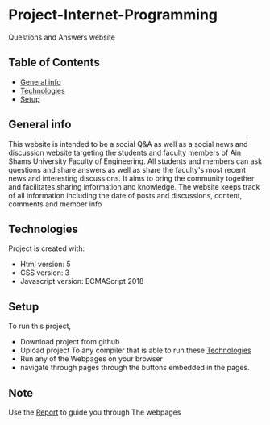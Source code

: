 # Project-Internet-Programming
Questions and Answers website

## Table of Contents
* [General info](#general-info)
* [Technologies](#technologies)
* [Setup](#setup)

## General info
This website is intended to be a social Q&A as well as a social news and discussion
website targeting the students and faculty members of Ain Shams University Faculty
of Engineering. All students and members can ask questions and share answers as well
as share the faculty's most recent news and interesting discussions. It aims to bring
the community together and facilitates sharing information and knowledge. The
website keeps track of all information including the date of posts and discussions,
content, comments and member info

## Technologies
Project is created with:
* Html version: 5
* CSS version: 3
* Javascript version: ECMAScript 2018

## Setup
To run this project, 
- Download project from github
- Upload project To any compiler that is able to run these [Technologies](#technologies)
- Run any of the Webpages on your browser
- navigate through pages through the buttons embedded in the pages.


## Note
Use the [Report](https://github.com/IlariaRefaat/Project-internet-programming/blob/main/Project%20proposal.pdf) to guide you through The webpages



